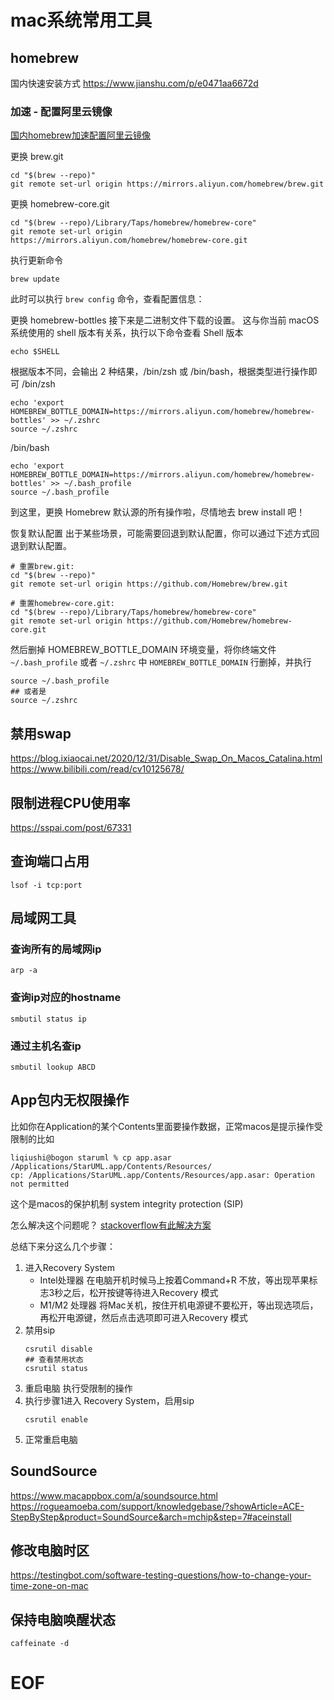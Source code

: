 # mac系统常用工具

## homebrew 

国内快速安装方式
https://www.jianshu.com/p/e0471aa6672d


### 加速 - 配置阿里云镜像

[国内homebrew加速配置阿里云镜像](https://learnku.com/mac/wikis/39228 )

更换 brew.git
```shell
cd "$(brew --repo)"
git remote set-url origin https://mirrors.aliyun.com/homebrew/brew.git
```

更换 homebrew-core.git
```shell
cd "$(brew --repo)/Library/Taps/homebrew/homebrew-core"
git remote set-url origin https://mirrors.aliyun.com/homebrew/homebrew-core.git
```

执行更新命令
```
brew update
```

此时可以执行 `brew config` 命令，查看配置信息：


更换 homebrew-bottles
接下来是二进制文件下载的设置。
这与你当前 macOS 系统使用的 shell 版本有关系，执行以下命令查看 Shell 版本
```shell
echo $SHELL
```
根据版本不同，会输出 2 种结果，/bin/zsh 或 /bin/bash，根据类型进行操作即可
/bin/zsh
```shell
echo 'export HOMEBREW_BOTTLE_DOMAIN=https://mirrors.aliyun.com/homebrew/homebrew-bottles' >> ~/.zshrc
source ~/.zshrc
```

/bin/bash
```shell
echo 'export HOMEBREW_BOTTLE_DOMAIN=https://mirrors.aliyun.com/homebrew/homebrew-bottles' >> ~/.bash_profile
source ~/.bash_profile
```

到这里，更换 Homebrew 默认源的所有操作啦，尽情地去 brew install 吧！


恢复默认配置
出于某些场景，可能需要回退到默认配置，你可以通过下述方式回退到默认配置。
```shell
# 重置brew.git:
cd "$(brew --repo)"
git remote set-url origin https://github.com/Homebrew/brew.git

# 重置homebrew-core.git:
cd "$(brew --repo)/Library/Taps/homebrew/homebrew-core"
git remote set-url origin https://github.com/Homebrew/homebrew-core.git
```

然后删掉 HOMEBREW_BOTTLE_DOMAIN 环境变量，将你终端文件 `~/.bash_profile` 或者 `~/.zshrc` 中 `HOMEBREW_BOTTLE_DOMAIN` 行删掉，并执行
```shell
source ~/.bash_profile
## 或者是
source ~/.zshrc
```

## 禁用swap
https://blog.ixiaocai.net/2020/12/31/Disable_Swap_On_Macos_Catalina.html
https://www.bilibili.com/read/cv10125678/

## 限制进程CPU使用率
https://sspai.com/post/67331

## 查询端口占用
`lsof -i tcp:port`

## 局域网工具

### 查询所有的局域网ip
`arp -a`
### 查询ip对应的hostname
`smbutil status ip`
### 通过主机名查ip
`smbutil lookup ABCD`


## App包内无权限操作
比如你在Application的某个Contents里面要操作数据，正常macos是提示操作受限制的比如
```shell
liqiushi@bogon staruml % cp app.asar /Applications/StarUML.app/Contents/Resources/
cp: /Applications/StarUML.app/Contents/Resources/app.asar: Operation not permitted
```

这个是macos的保护机制
system integrity protection (SIP)

怎么解决这个问题呢？
[stackoverflow有此解决方案](https://stackoverflow.com/questions/32659348/operation-not-permitted-when-on-root-el-capitan-rootless-disabled )

总结下来分这么几个步骤：

1. 进入Recovery System
    - Intel处理器 在电脑开机时候马上按着Command+R 不放，等出现苹果标志3秒之后，松开按键等待进入Recovery 模式
    - M1/M2 处理器  将Mac关机，按住开机电源键不要松开，等出现选项后，再松开电源键，然后点击选项即可进入Recovery 模式
2. 禁用sip
    ```shell
    csrutil disable
    ## 查看禁用状态
    csrutil status
    ```
3. 重启电脑 执行受限制的操作
4. 执行步骤1进入 Recovery System，启用sip
    ```shell
    csrutil enable
    ```
5. 正常重启电脑

## SoundSource

https://www.macappbox.com/a/soundsource.html
https://rogueamoeba.com/support/knowledgebase/?showArticle=ACE-StepByStep&product=SoundSource&arch=mchip&step=7#aceinstall

## 修改电脑时区

https://testingbot.com/software-testing-questions/how-to-change-your-time-zone-on-mac


## 保持电脑唤醒状态

```shell
caffeinate -d
```

# EOF